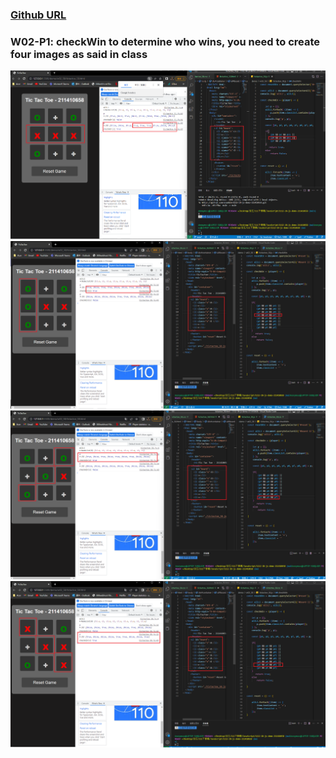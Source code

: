 ### [Github URL](https://github.com/anan826/1112-1N-js-demo-211410658.git)

### W02-P1: checkWin to determine who wins, you need to create four images as said in class

![](w02-p1-1.png)
![](w02-p1-2.png)
![](w02-p1-3.png)
![](w02-p1-4.png)
